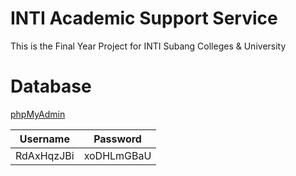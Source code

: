 # INTI Academic Support Service
This is the Final Year Project for INTI Subang Colleges & University

# Database
[phpMyAdmin](https://remotemysql.com/phpmyadmin/index.php)

| Username | Password |
| ------ | ------ |
| RdAxHqzJBi | xoDHLmGBaU |
